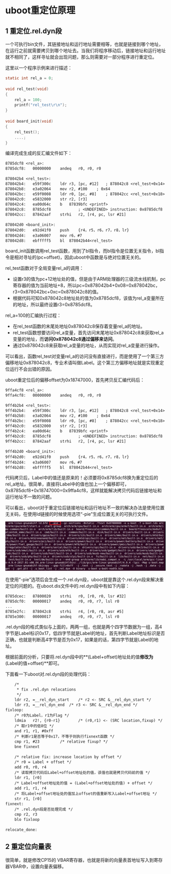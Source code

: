 # uboot重定位原理

## 1 重定位.rel.dyn段

一个可执行bin文件，其链接地址和运行地址需要相等，也就是链接到哪个地址，在运行之前就需要拷贝到哪个地址去。当我们将程序移动后，链接地址和运行地址就不相同了，这样寻址就会出现问题，那么则需要对一部分程序进行重定位。

这里以一个程序示例来进行描述：

```c
static int rel_a = 0;

void rel_test(void)
{
    rel_a = 100;
    printf("rel_test\r\n");
}

void board_init(void)
{
    rel_test();
    ....;
}
```

编译完成生成的反汇编文件如下：

```assembly
8785dcf8 <rel_a>:
8785dcf8:	00000000 	andeq	r0, r0, r0

878042b4 <rel_test>:
878042b4:	e59f300c 	ldr	r3, [pc, #12]	; 878042c8 <rel_test+0x14>
878042b8:	e3a02064 	mov	r2, #100	; 0x64
878042bc:	e59f0008 	ldr	r0, [pc, #8]	; 878042cc <rel_test+0x18>
878042c0:	e5832000 	str	r2, [r3]
878042c4:	ea00d64c 	b	87839bfc <printf>
878042c8:	8785dcf8 			; <UNDEFINED> instruction: 0x8785dcf8
878042cc:	87842aaf 	strhi	r2, [r4, pc, lsr #21]

878042d0 <board_init>:
878042d0:	e92d41f0	push	{r4，r5，r6，r7，r8，lr}
878042d4:	e3a06007	mov r6，#7
878042d8:	ebfffff5	bl 	878042b44<rel_test>
```

board_init函数调用rel_test函数，用到了bl指令，而bl指令是位置无关指令，bl指令是相对寻址的(pc+offset)，因此uboot中函数是与绝对位置无关的。

rel_test函数对于全局变量rel_a的调用：

- 设置r3的值为pc+12地址处的值，但是由于ARM处理器的三级流水线机制，pc寄存器的值为当前地址+8，所以pc=0x878042b4+0x08=0x878042bc，r3=0x878042bc+0xc=0x878042c8的值。
- 根据代码可知0x878042c8地址处的值为0x8785dcf8，该值为rel_a变量所在的地址，所以最终设置r3=0x8785dcf8。

rel_a=100的汇编执行过程：

- 在rel_test函数的末尾处地址0x878042c8保存着变量rel_a的地址。
- rel_test函数想要访问rel_a变量，首先访问末尾地址0x878042c8来获取rel_a变量的地址，而**访问0x878042c8通过偏移来访问**。
- 通过0x878042c8来获取rel_a变量的地址，从而实现对rel_a变量进行操作。

可以看出，函数rel_test对变量rel_a的访问没有直接进行，而是使用了一个第三方偏移地址0x878042c8，专业术语叫做Label。这个第三方偏移地址就是实现重定位运行不会出错的原因。

uboot重定位后的偏移offset为0x18747000，首先拷贝反汇编代码后：

```assembly
9ffa4cf8 <rel_a>:
9ffa4cf8:	00000000 	andeq	r0, r0, r0

9ff4b2b4 <rel_test>:
9ff4b2b4:	e59f300c 	ldr	r3, [pc, #12]	; 878042c8 <rel_test+0x14>
9ff4b2b8:	e3a02064 	mov	r2, #100	; 0x64
9ff4b2bc: 	e59f0008 	ldr	r0, [pc, #8]	; 878042cc <rel_test+0x18>
9ff4b2c0: 	e5832000 	str	r2, [r3]
9ff4b2c4: 	ea00d64c 	b	87839bfc <printf>
9ff4b2c8:	8785dcf8 			; <UNDEFINED> instruction: 0x8785dcf8
9ff4b2cc:  	87842aaf 	strhi	r2, [r4, pc, lsr #21]

9ff4b2d0 <board_init>:
9ff4b2d0:	e92d41f0	push	{r4，r5，r6，r7，r8，lr}
9ff4b2d4:	e3a06007	mov r6，#7
9ff4b2d8:	ebfffff5	bl 	878042b44<rel_test>
```

代码拷贝后，Label中的值还是原来的！必须要将0x8785dcf8换为重定位后的rel_a地址。很简单，直接将Label中的值也加上一个偏移即可，0x8785dcf8+0x18747000=0x9ffa4cf8，这样就能解决拷贝代码后链接地址和运行地址不一致的问题。

可以看出，uboot对于重定位后链接地址和运行地址不一致的解决办法是使用位置无关码，在使用ld链接的时候使用选项“-pie”生成位置无关的可执行文件。

![image-20240228215623275](figures/image-20240228215623275.png)

在使用“-pie”选项后会生成一个.rel.dyn段，uboot就是靠这个.rel.dyn段来解决重定位的问题的。在uboot.dis文件中的.rel.dyn段中有如下内容：

```assembly
8785dcec:	87800020 	strhi	r0, [r0, r0, lsr #32]
8785dcf0:	00000017 	andeq	r0, r0, r7, lsl r0
...
8785e2fc:	878042c8	strhi	r4, [r0, r8, asr #5]
8785e300:	00000017 	andeq	r0, r0, r7, lsl r0
```

.rel.dyn段的格式类似与上面的，两两一组，也就是两个四字节数据为一组，高4字节是Label标识0x17，低四字节就是Label的地址，首先判断Label地址标识是否正确，也就是判断高4字节是否为0x17，如果是的话，第四字节就是Label的地址。

根据前面的分析，只要将.rel.dyn段中的**(Label+offset)地址处的值**修改为**(Label的值+offset)**即可。

下面看一下uboot对.rel.dyn段的处理代码：

```assembly
	/*
	 * fix .rel.dyn relocations
	 */
	ldr	r2, =__rel_dyn_start	/* r2 <- SRC &__rel_dyn_start */
	ldr	r3, =__rel_dyn_end	/* r3 <- SRC &__rel_dyn_end */
fixloop:
	/* r0为Label，r1为Flag */
	ldmia	r2!, {r0-r1}		/* (r0,r1) <- (SRC location,fixup) */
	/* 取r1中的低8位 */
	and	r1, r1, #0xff
	/* 判断r1是否等于0x17，不等于则执行fixnext函数 */
	cmp	r1, #23			/* relative fixup? */
	bne	fixnext

	/* relative fix: increase location by offset */
	/* r0 = Label + offset */
	add	r0, r0, r4
	/* 读取拷贝代码后Label+offset地址处的值，该值也就是拷贝代码前的值 */
	ldr	r1, [r0]
	/* Label+offset地址处的值 = (Label+offset地址处的值) + offset */
	add	r1, r1, r4
	/* 将Label+offset地址处的值加上offset的值重新写入Label+offset地址 */
	str	r1, [r0]
fixnext:
	/* .rel.dyn段是否处理完成 */
	cmp	r2, r3
	blo	fixloop

relocate_done:
```

## 2 重定位向量表

很简单，就是修改CP15的 VBAR寄存器，也就是将新的向量表首地址写入到寄存器VBAR中，设置向量表偏移。
